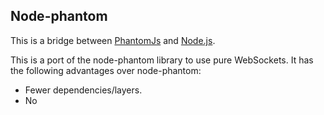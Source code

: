 Node-phantom
---------------

This is a bridge between [PhantomJs](http://phantomjs.org/) and [Node.js](http://nodejs.org/).

This is a port of the node-phantom library to use pure WebSockets. It has the following
advantages over node-phantom:

  - Fewer dependencies/layers.
  - No <script> downloads in the client - just uses the WebSocket() API.
  - Doesn't rely on the onAlert hook for callbacks - uses the onCallback mechanism.
  - Doesn't use the unreliable and huge socket.io.

Requirements
------------
You will need to install PhantomJS first. The bridge assumes that the "phantomjs" binary is available in the PATH.

For running the tests you will need [Expresso](http://visionmedia.github.com/expresso/). The tests require PhantomJS 1.6 or newer to pass.

Installing
----------

    npm install node-phantom


Usage
-----
You can use it exactly like you would use Node-Phantom, for example this is an adaptation of a [web scraping example](http://net.tutsplus.com/tutorials/javascript-ajax/web-scraping-with-node-js/) :

```javascript
var phantom=require('node-phantom');
phantom.create(function(err,ph) {
  return ph.createPage(function(err,page) {
    return page.open("http://tilomitra.com/repository/screenscrape/ajax.html", function(err,status) {
      console.log("opened site? ", status);
      page.includeJs('http://ajax.googleapis.com/ajax/libs/jquery/1.7.2/jquery.min.js', function(err) {
        //jQuery Loaded.
        //Wait for a bit for AJAX content to load on the page. Here, we are waiting 5 seconds.
        setTimeout(function() {
          return page.evaluate(function() {
            //Get what you want from the page using jQuery. A good way is to populate an object with all the jQuery commands that you need and then return the object.
            var h2Arr = [],
            pArr = [];
            $('h2').each(function() {
              h2Arr.push($(this).html());
            });
            $('p').each(function() {
              pArr.push($(this).html());
            });

            return {
              h2: h2Arr,
              p: pArr
            };
          }, function(err,result) {
            console.log(result);
            ph.exit();
          });
        }, 5000);
      });
	});
  });
});
```

### phantom.create(callback,options)

`options` is an optional object with options for how to start PhantomJS.
`options.parameters` is an array of parameters that will be passed to PhantomJS on the commandline.
For example

```javascript
phantom.create(callback,{parameters:{'ignore-ssl-errors':'yes'}})
```

will start phantom as:

```bash
phantomjs --ignore-ssl-errors=yes
```

You may also pass in a custom path if you need to select a specific instance of PhantomJS or it is not present in PATH environment.
This can for example be used together with the [PhantomJS package](https://npmjs.org/package/phantomjs) like so:

```javascript
phantom.create(callback,{phantomPath:require('phantomjs').path})
```

You can also have a look at the test folder to see some examples of using the API.

Other
-----
Made by Matt Sergeant for Hubdoc Inc.


